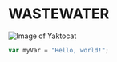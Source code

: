 # WASTEWATER
![Image of Yaktocat](https://octodex.github.com/images/yaktocat.png)
``` javascript
var myVar = "Hello, world!";
```
